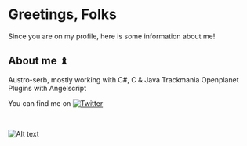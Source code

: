 <h1>Greetings, Folks </h1>
Since you are on my profile, here is some information about me!

<h2>About me ♝ </h2>

Austro-serb, mostly working with C#, C & Java
Trackmania Openplanet Plugins with Angelscript

You can find me on [![Twitter][1.2]][1]

[1.2]: http://i.imgur.com/wWzX9uB.png 
[1]: https://twitter.com/Dekunop
<br>


<!---
YEPDEKU/YEPDEKU is a ✨ special ✨ repository because its `README.md` (this file) appears on your GitHub profile.
You can click the Preview link to take a look at your changes.
--->
![Alt text](https://spotify-recently-played-readme.vercel.app/api?user=besseralsmati&unique={true|1|on|yes}) 
